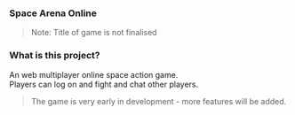 ### Space Arena Online
> Note: Title of game is not finalised

### What is this project?
An web multiplayer online space action game.  
Players can log on and fight and chat other players.  

> The game is very early in development - more features will be added.
